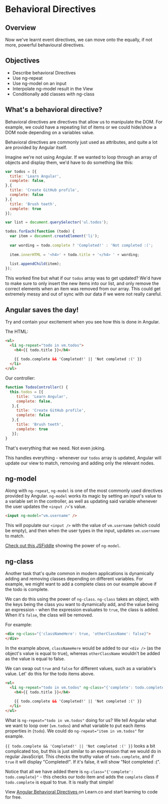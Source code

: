 # Behavioral Directives

## Overview

Now we've learnt event directives, we can move onto the equally, if not more, powerful behavioural directives.

## Objectives

- Describe behavioral Directives
- Use ng-repeat
- Use ng-model on an input
- Interpolate ng-model result in the View
- Conditionally add classes with ng-class

## What's a behavioral directive?

Behavioral directives are directives that allow us to manipulate the DOM. For example, we could have a repeating list of items or we could hide/show a DOM node depending on a variables value.

Behavioral directives are commonly just used as attributes, and quite a lot are provided by Angular itself.

Imagine we're not using Angular. If we wanted to loop through an array of objects and display them, we'd have to do something like this:


```js
var todos = [{
  title: 'Learn Angular',
  complete: false,
},{
  title: 'Create GitHub profile',
  complete: false
},{
  title: 'Brush teeth',
  complete: true
}];

var list = document.querySelector('ul.todos');

todos.forEach(function (todo) {
  var item = document.createElement('li');
  
  var wording = todo.complete ? 'Completed!' : 'Not completed :(';
  
  item.innerHTML = '<h4>' + todo.title + '</h4> ' + wording;
  
  list.appendChild(item);
});
```

This worked fine but what if our `todos` array was to get updated? We'd have to make sure to only insert the new items into our list, and only remove the correct elements when an item was removed from our array. This could get extremely messy and out of sync with our data if we were not really careful.

## Angular saves the day!

Try and contain your excitement when you see how this is done in Angular.

The HTML:

```html
<ul>
  <li ng-repeat="todo in vm.todos">
    <h4>{{ todo.title }}</h4>
    
    {{ todo.complete && 'Completed!' || 'Not completed :(' }}
  </li>
</ul>
```

Our controller: 

```js
function TodosController() {
  this.todos = [{
     title: 'Learn Angular',
     complete: false,
   },{
     title: 'Create GitHub profile',
     complete: false
   },{
     title: 'Brush teeth',
     complete: true
   }];
}
```

That's everything that we need. Not even joking.

This handles everything - whenever our `todos` array is updated, Angular will update our view to match, removing and adding only the relevant nodes.

## ng-model

Along with `ng-repeat`, `ng-model` is one of the most commonly used directives provided by Angular. `ng-model` works its magic by setting an input's value to a variable set in the controller, as well as updating said variable whenever the user updates the `<input />`'s value.

```html
<input ng-model="vm.username" />
```

This will populate our `<input />` with the value of `vm.username` (which could be empty), and then when the user types in the input, updates `vm.username` to match.

[Check out this JSFiddle](https://jsfiddle.net/pjrfbkku/) showing the power of `ng-model`.

## ng-class

Another task that's quite common in modern applications is dynamically adding and removing classes depending on different variables. For example, we might want to add a complete class on our example above if the todo is complete.

We can do this using the power of `ng-class`. `ng-class` takes an object, with the keys being the class you want to dynamically add, and the value being an expression - when the expression evaluates to `true`, the class is added. When it's `false`, the class will be removed.

For example:

```html
<div ng-class="{'classNameHere': true, 'otherClassName': false}">
</div>
```

In the example above, `classNameHere` would be added to our `<div />` (as the object's value is equal to true), whereas `otherClassName` wouldn't be added as the value is equal to false.

We can swap out `true` and `false` for different values, such as a variable's value. Let' do this for the todo items above.

```html
<ul>
  <li ng-repeat="todo in vm.todos" ng-class="{'complete': todo.complete}">
    <h4>{{ todo.title }}</h4>
    
    {{ todo.complete && 'Completed!' || 'Not completed :(' }}
  </li>
</ul>
```

What is `ng-repeat="todo in vm.todos"` doing for us? We tell Angular what we want to loop over (`vm.todos`) and what variable to put each items properties in (`todo`). We could do `ng-repeat="item in vm.todos"` for example.

`{{ todo.complete && 'Completed!' || 'Not completed :(' }}` looks a bit complicated too, but this is just similar to an expression that we would do in regular JavaScript. This checks the truthy value of `todo.complete`, and if `true` it will display "Completed!". If it's false, it will show "Not completed :(".

Notice that all we have added there is `ng-class="{'complete': todo.complete}"` - this checks our todo item and adds the `complete` class if `todo.complete` is equal to true. It is really that simple!

<p class='util--hide'>View <a href='https://learn.co/lessons/angular-behavioural-directives-readme'>Angular Behavioral Directives </a> on Learn.co and start learning to code for free.</p>
